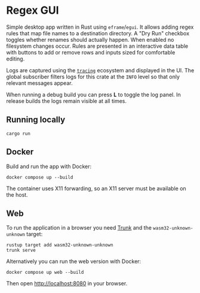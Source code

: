 # Regex GUI
Simple desktop app written in Rust using `eframe`/`egui`. It allows adding
regex rules that map file names to a destination directory. A "Dry Run"
checkbox toggles whether renames should actually happen. When enabled no
filesystem changes occur. Rules are presented in
an interactive data table with buttons to add or remove rows and inputs sized
for comfortable editing.

Logs are captured using the [`tracing`](https://crates.io/crates/tracing)
ecosystem and displayed in the UI. The global subscriber filters logs for this
crate at the `INFO` level so that only relevant messages appear.

When running a debug build you can press **L** to toggle the log panel. In
release builds the logs remain visible at all times.

## Running locally

```
cargo run
```

## Docker

Build and run the app with Docker:

```
docker compose up --build
```

The container uses X11 forwarding, so an X11 server must be available on the
host.

## Web

To run the application in a browser you need
[Trunk](https://trunkrs.dev/) and the `wasm32-unknown-unknown` target:

```
rustup target add wasm32-unknown-unknown
trunk serve
```

Alternatively you can run the web version with Docker:

```
docker compose up web --build
```

Then open <http://localhost:8080> in your browser.
